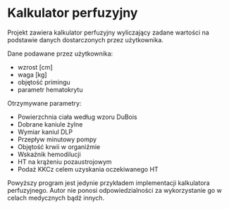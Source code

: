 # Kalkulator perfuzyjny
Projekt zawiera kalkulator perfuzyjny wyliczający zadane wartości na podstawie danych dostarczonych przez użytkownika.

Dane podawane przez użytkownika:
* wzrost [cm]
* waga [kg]
* objętość primingu
* parametr hematokrytu

Otrzymywane parametry:
* Powierzchnia ciała według wzoru DuBois
* Dobrane kaniule żylne
* Wymiar kaniul DLP
* Przepływ minutowy pompy
* Objętość krwii w organiźmie
* Wskaźnik hemodilucji
* HT na krążeniu pozaustrojowym
* Podaż KKCz celem uzyskania oczekiwanego HT

Powyższy program jest jedynie przykładem implementacji kalkulatora perfuzyjnego. Autor nie ponosi odpowiedzialności za wykorzystanie go w celach medycznych bądź innych.
